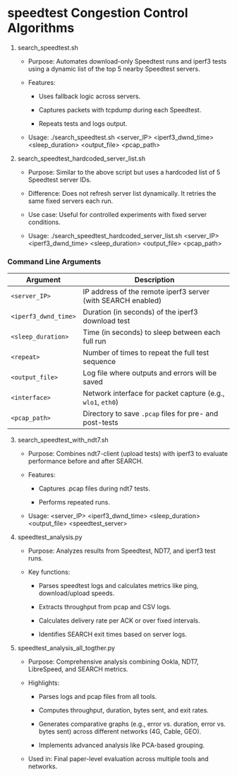 # speedtest Congestion Control Algorithms

1. search_speedtest.sh
   - Purpose: Automates download-only Speedtest runs and iperf3 tests using a dynamic list of the top 5 nearby Speedtest servers.
   
   - Features:
   
     * Uses fallback logic across servers.
   
     * Captures packets with tcpdump during each Speedtest.
   
     * Repeats tests and logs output.
   
   - Usage: ./search_speedtest.sh  <server_IP> <iperf3_dwnd_time> <sleep_duration> <repeat> <output_file> <interface> <pcap_path>

3. search_speedtest_hardcoded_server_list.sh
    - Purpose: Similar to the above script but uses a hardcoded list of 5 Speedtest server IDs.
    
    - Difference: Does not refresh server list dynamically. It retries the same fixed servers each run.
    
    - Use case: Useful for controlled experiments with fixed server conditions.
    
    - Usage: ./search_speedtest_hardcoded_server_list.sh <server_IP> <iperf3_dwnd_time> <sleep_duration> <repeat> <output_file> <interface> <pcap_path>
    
### Command Line Arguments

| Argument             | Description                                                  |
|----------------------|--------------------------------------------------------------|
| `<server_IP>`        | IP address of the remote iperf3 server (with SEARCH enabled) |
| `<iperf3_dwnd_time>` | Duration (in seconds) of the iperf3 download test            |
| `<sleep_duration>`   | Time (in seconds) to sleep between each full run             |
| `<repeat>`           | Number of times to repeat the full test sequence             |
| `<output_file>`      | Log file where outputs and errors will be saved              |
| `<interface>`        | Network interface for packet capture (e.g., `wlo1`, `eth0`)  |
| `<pcap_path>`        | Directory to save `.pcap` files for pre- and post-tests      |


3. search_speedtest_with_ndt7.sh
   - Purpose: Combines ndt7-client (upload tests) with iperf3 to evaluate performance before and after SEARCH.
   
   - Features:
   
     * Captures .pcap files during ndt7 tests.
   
     * Performs repeated runs.
   
   - Usage: <server_IP> <iperf3_dwnd_time> <sleep_duration> <repeat> <output_file> <speedtest_server> <interface>

4. speedtest_analysis.py
   - Purpose: Analyzes results from Speedtest, NDT7, and iperf3 test runs.
   
   - Key functions:
   
     * Parses speedtest logs and calculates metrics like ping, download/upload speeds.
       
     * Extracts throughput from pcap and CSV logs.
   
     * Calculates delivery rate per ACK or over fixed intervals.
   
     * Identifies SEARCH exit times based on server logs.

5. speedtest_analysis_all_togther.py
   - Purpose: Comprehensive analysis combining Ookla, NDT7, LibreSpeed, and SEARCH metrics.
   
   - Highlights:
   
     * Parses logs and pcap files from all tools.
   
     * Computes throughput, duration, bytes sent, and exit rates.
   
     * Generates comparative graphs (e.g., error vs. duration, error vs. bytes sent) across different networks (4G, Cable, GEO).
   
     * Implements advanced analysis like PCA-based grouping.
   
   - Used in: Final paper-level evaluation across multiple tools and networks.
